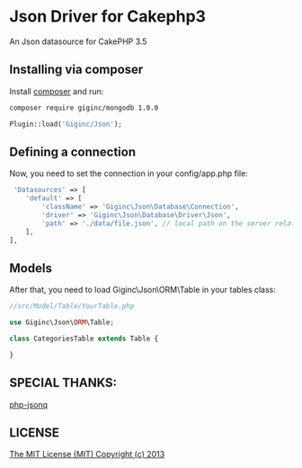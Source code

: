 Json Driver for Cakephp3
========

An Json datasource for CakePHP 3.5

## Installing via composer

Install [composer](http://getcomposer.org) and run:

```bash
composer require giginc/mongodb 1.0.0
```

```php
Plugin::load('Giginc/Json');

```

## Defining a connection
Now, you need to set the connection in your config/app.php file:

```php
 'Datasources' => [
    'default' => [
        'className' => 'Giginc\Json\Database\Connection',
        'driver' => 'Giginc\Json\Database\Driver\Json',
        'path' => './data/file.json', // local path on the server relative to WWW_ROOT
    ],
],
```

## Models
After that, you need to load Giginc\Json\ORM\Table in your tables class:

```php
//src/Model/Table/YourTable.php

use Giginc\Json\ORM\Table;

class CategoriesTable extends Table {

}
```

## SPECIAL THANKS:
[php-jsonq](https://github.com/nahid/jsonq)

## LICENSE

[The MIT License (MIT) Copyright (c) 2013](http://opensource.org/licenses/MIT)
